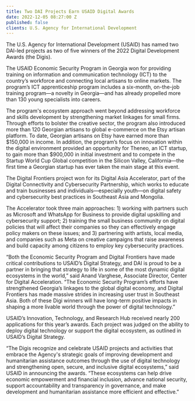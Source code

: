 ```yaml
---
title: Two DAI Projects Earn USAID Digital Awards
date: 2022-12-05 08:27:00 Z
published: false
clients: U.S. Agency for International Development
---
```


The U.S. Agency for International Development (USAID) has named two DAI-led projects as two of five winners of the 2022 Digital Development Awards (the Digis). 

The USAID Economic Security Program in Georgia won for providing training on information and communication technology (ICT) to the country’s workforce and connecting local artisans to online markets. The program’s ICT apprenticeship program includes a six-month, on-the-job training program—a novelty in Georgia—and has already propelled more than 130 young specialists into careers. 

The program's ecosystem approach went beyond addressing workforce and skills development by strengthening market linkages for small firms. Through efforts to bolster the creative sector, the program also introduced more than 120 Georgian artisans to global e-commerce on the Etsy artisan platform. To date, Georgian artisans on Etsy have earned more than $150,000 in income. In addition, the program’s focus on innovation within the digital environment provided an opportunity for Theneo, an ICT startup, to gain more than $900,000 in initial investment and to compete in the Startup World Cup Global competition in the Silicon Valley, California—the first time a Georgian startup has ever taken the main stage at this event.

The Digital Frontiers project won for its Digital Asia Accelerator, part of the Digital Connectivity and Cybersecurity Partnership, which works to educate and train businesses and individuals—especially youth—on digital safety and cybersecurity best practices in Southeast Asia and Mongolia.

The Accelerator took three main approaches: 1) working with partners such as Microsoft and WhatsApp for Business to provide digital upskilling and cybersecurity support; 2) training the small business community on digital policies that will affect their companies so they can effectively engage policy makers on these issues; and 3) partnering with artists, local media, and companies such as Meta on creative campaigns that raise awareness and build capacity among citizens to employ key cybersecurity practices. 

“Both the Economic Security Program and Digital Frontiers have made critical contributions to USAID’s Digital Strategy, and DAI is proud to be a partner in bringing that strategy to life in some of the most dynamic digital ecosystems in the world,” said Anand Varghese, Associate Director, Center for Digital Acceleration. “The Economic Security Program’s efforts have strengthened Georgia’s linkages to the global digital economy, and Digital Frontiers has made massive strides in increasing user trust in Southeast Asia. Both of these Digi winners will have long-term positive impacts in shaping a more livable world through the power of digital technology.”

USAID’s Innovation, Technology, and Research Hub received nearly 200 applications for this year’s awards. Each project was judged on the ability to deploy digital technology or support the digital ecosystem, as outlined in USAID’s Digital Strategy.

“The Digis recognize and celebrate USAID projects and activities that embrace the Agency's strategic goals of improving development and humanitarian assistance outcomes through the use of digital technology and strengthening open, secure, and inclusive digital ecosystems,” said USAID in announcing the awards. “These ecosystems can help drive economic empowerment and financial inclusion, advance national security, support accountability and transparency in governance, and make development and humanitarian assistance more efficient and effective.”